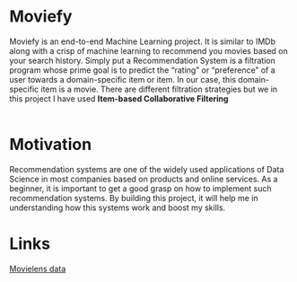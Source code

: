# Moviefy
Moviefy is an end-to-end Machine Learning project. It is similar to IMDb along with a crisp of machine learning to recommend you movies based on your search history. Simply put a Recommendation System is a filtration program whose prime goal is to predict the “rating” or “preference” of a user towards a domain-specific item or item. In our case, this domain-specific item is a movie. There are different filtration strategies but we in this project I have used <b>Item-based Collaborative Filtering</b>
<br></br>
# Motivation
Recommendation systems are one of the widely used applications of Data Science in most companies based on products and online services. As a beginner, it is important to get a good grasp on how to implement such recommendation systems. By building this project, it will help me in understanding how this systems work and boost my skills.

# Links

[Movielens data](https://grouplens.org/datasets/movielens/)